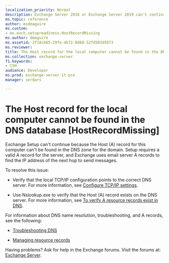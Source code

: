 ```yaml
---
localization_priority: Normal
description: Exchange Server 2016 or Exchange Server 2019 can't continue because the target server's A record is missing from DNS.
ms.topic: reference
author: msdmaguire
ms.custom:
- ms.exch.setupreadiness.HostRecordMissing
ms.author: dmaguire
ms.assetid: 2f18cb65-29fe-4b72-8d68-52fd503d5673
ms.reviewer: 
title: The Host record for the local computer cannot be found in the DNS database [HostRecordMissing]
ms.collection: exchange-server
f1.keywords:
- CSH
audience: Developer
ms.prod: exchange-server-it-pro
manager: serdars

---
```


# The Host record for the local computer cannot be found in the DNS database [HostRecordMissing]

Exchange Setup can't continue because the Host (A) record for this computer can't be found in the DNS zone for the domain. Setup requires a valid A record for the server, and Exchange uses email server A records to find the IP address of the next hop to send messages.

To resolve this issue:

- Verify that the local TCP/IP configuration points to the correct DNS server. For more information, see [Configure TCP/IP settings](https://go.microsoft.com/fwlink/p/?linkid=108281).

- Use Nslookup.exe to verify that the Host (A) record exists on the DNS server. For more information, see [To verify A resource records exist in DNS](https://docs.microsoft.com/previous-versions/orphan-topics/ws.10/cc772976(v=ws.10)).

For information about DNS name resolution, troubleshooting, and A records, see the following:

- [Troubleshooting DNS](https://go.microsoft.com/fwlink/p/?LinkId=294828)

- [Managing resource records](https://go.microsoft.com/fwlink/p/?LinkId=294829)

Having problems? Ask for help in the Exchange forums. Visit the forums at: [Exchange Server](https://go.microsoft.com/fwlink/p/?linkId=60612).
